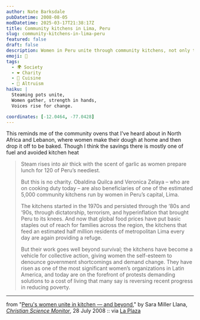 ```yaml
---
author: Nate Barksdale
pubDatetime: 2008-08-05
modDatetime: 2025-03-17T21:38:17Z
title: Community kitchens in Lima, Peru
slug: community-kitchens-in-lima-peru
featured: false
draft: false
description: Women in Peru unite through community kitchens, not only to feed those in need but also to empower themselves and demand change.
emoji: 🍲
tags:
  - 🌍 Society
  - ❤️ Charity
  - 🍴 Cuisine
  - 🤝 Altruism
haiku: |
  Steaming pots unite,  
  Women gather, strength in hands,  
  Voices rise for change.

coordinates: [-12.0464, -77.0428]
---
```


This reminds me of the community ovens that I've heard about in North Africa and Lebanon, where women make their dough at home and then drop it off to be baked. Though I think the savings there is mostly one of fuel and avoided kitchen heat

> Steam rises into air thick with the scent of garlic as women prepare lunch for 120 of Peru’s neediest.
>
> But this is no charity. Obaldina Quilca and Veronica Zelaya – who are on cooking duty today – are also beneficiaries of one of the estimated 5,000 community kitchens run by women in Peru’s capital, Lima.
>
> The kitchens started in the 1970s and persisted through the ‘80s and ‘90s, through dictatorship, terrorism, and hyperinflation that brought Peru to its knees. And now that global food prices have put basic staples out of reach for families across the region, the kitchens that feed an estimated half million residents of metropolitan Lima every day are again providing a refuge.
>
> But their work goes well beyond survival; the kitchens have become a vehicle for collective action, giving women the self-esteem to denounce government shortcomings and demand change. They have risen as one of the most significant women’s organizations in Latin America, and today are on the forefront of protests demanding solutions to a cost of living that many say is reversing recent progress in reducing poverty.

---

from "[Peru's women unite in kitchen — and beyond](http://www.csmonitor.com/2008/0729/p01s01-woam.html)," by Sara Miller Llana, [_Christian Science Monitor_](http://www.csmonitor.com/), 28 July 2008 :: via [La Plaza](http://web.archive.org/web/20210421143919/https://latimesblogs.latimes.com/laplaza/2008/07/community-kitch.html)
